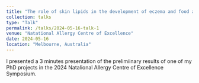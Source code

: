 ```yaml
---
title: "The role of skin lipids in the development of eczema and food allergies"
collection: talks
type: "Talk"
permalink: /talks/2024-05-16-talk-1
venue: "Natational Allergy Centre of Excellence"
date: 2024-05-16
location: "Melbourne, Australia"
---
```


I presented a 3 minutes presentation of the prelimiinary results of one of my PhD projects in the 2024 Natalional Allergy Centre of Excellence Symposium. 

